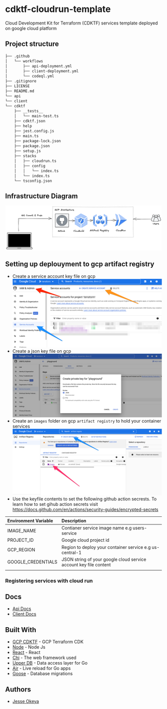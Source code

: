 # cdktf-cloudrun-template
Cloud Development Kit for Terraform (CDKTF) services template deployed on google cloud platform

## Project structure
```
├── .github
│   └── workflows
│       ├── api-deployment.yml
│       ├── client-deployment.yml
│       └── codeql.yml
├── .gitignore
├── LICENSE
├── README.md
└── api
└── client
└── cdktf
    ├── __tests__
    │   └── main-test.ts
    ├── cdktf.json
    ├── help
    ├── jest.config.js
    ├── main.ts
    ├── package-lock.json
    ├── package.json
    ├── setup.js
    ├── stacks
    │   ├── cloudrun.ts
    │   ├── config
    │   │   └── index.ts
    │   └── index.ts
    └── tsconfig.json
```

## Infrastructure Diagram
![infra diagram](./images/infra.png)

## Setting up deplouyment to gcp artifact registry
* Create a service account key file on gcp
  ![service account](./images/service-account.png)
* Create a json key file on gcp
  ![keyfile](./images/key-file.png)
* Create an `images` folder on gcp `artifact registry` to hold your container services
  ![artifact registry](./images/artifact.png)
* Use the keyfile contents to set the following github action secrests. To learn how to set gihub action secrets visit https://docs.github.com/en/actions/security-guides/encrypted-secrets


| Environment Variable  | Description     |
| :------------------  | :------------- |
| IMAGE_NAME           | Contianer service image name e.g users-service   |
| PROJECT_ID           | Google cloud project id  |
| GCP_REGION           | Region to deploy your container service e.g us-central-1    |
| GOOGLE_CREDENTIALS   | JSON string of your google cloud service account key file content               |
|                      |                 |

### Registering services with cloud run


## Docs
- [Api Docs](./api/README.md)
- [Client Docs](./client/README.md)

## Built With
* [GCP CDKTF](https://developer.hashicorp.com/terraform/cdktf) - GCP Terraform CDK
* [Node](https://nodejs.org/en/) - Node Js
* [React](https://reactjs.org/) - React
* [Chi](https://github.com/go-chi/chi) - The web framework used
* [Upper DB](https://upper.io/v4/) - Data access layer for Go
* [Air](https://github.com/cosmtrek/air) - Live reload for Go apps
* [Goose](https://github.com/pressly/goose) - Database migrations

## Authors
* [Jesse Okeya](https://github.com/jesseokeya/)